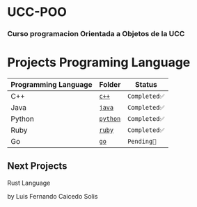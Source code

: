 # **UCC-POO** 
### Curso programacion Orientada a Objetos de la UCC

# **Projects Programing Language** 

| Programming Language                       | Folder                |  Status         |
| ------------------------------------------ | --------------------- | --------------  |
| C++            | [`c++`](./c++)        | `Completed✅`   |
| Java       | [`java`](./java/)     | `Completed✅`   |
| Python | [`python`](./python/) | `Completed✅` |
| Ruby       | [`ruby`](./ruby/)     | `Completed✅` |
| Go             | [`go`](./go/)         | `Pending📌`     |

## Next Projects
Rust Language

by Luis Fernando Caicedo Solis
